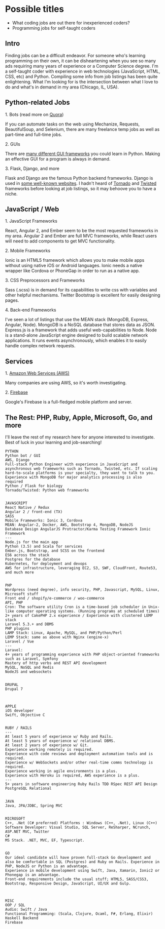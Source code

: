 # Possible titles
- What coding jobs are out there for inexperienced coders?
- Programming jobs for self-taught coders

## Intro
Finding jobs can be a difficult endeavor. For someone who's learning programming on their own, it can be disheartening when you see so many ads requiring many years of experience or a Computer Science degree. I'm a self-taught coder with experience in web technologies (JavaScript, HTML, CSS, etc) and Python. Compiling some info from job listings has been quite enlightening. What I'm looking for is the intersection between what I love to do and what's in demand in my area (Chicago, IL, USA).

## Python-related Jobs
1\. Bots (read more on [Quora](https://www.quora.com/How-can-I-write-a-bot-using-Python))

If you can automate tasks on the web using Mechanize, Requests, BeautifulSoup, and Selenium, there are many freelance temp jobs as well as part-time and full-time jobs.

2\. GUIs

There are [many different GUI frameworks](https://wiki.python.org/moin/GuiProgramming) you could learn in Python. Making an effective GUI for a program is always in demand.

3\. Flask, Django, and more

Flask and Django are the famous Python backend frameworks. Django is used in [some well-known websites](http://www.bedjango.com/blog/top-5-sites-built-django-framework/). I hadn't heard of [Tornado](http://www.tornadoweb.org/en/stable/) and [Twisted](https://twistedmatrix.com/trac/) frameworks before looking at job listings, so it may behoove you to have a niche.

## JavaScript / Web

1\. JavaScript Frameworks

React, Angular 2, and Ember seem to be the most requested frameworks in my area. Angular 2 and Ember are full MVC frameworks, while React users will need to add components to get MVC functionality.

2\. Mobile Frameworks

Ionic is an HTML5 framework which allows you to make mobile apps without using native iOS or Android languages. Ionic needs a native wrapper like Cordova or PhoneGap in order to run as a native app.

3\. CSS Preprocessors and Frameworks

Sass (.scss) is in demand for its capabilities to write css with variables and other helpful mechanisms. Twitter Bootstrap is excellent for easily designing pages.

4\. Back-end Frameworks

I've seen a lot of listings that use the MEAN stack (MongoDB, Express, Angular, Node). MongoDB is a NoSQL database that stores data as JSON. Express.js is a framework that adds useful web-capabilities to Node. Node is a stand-alone JavaScript engine designed to build scalable network applications. It runs events asynchronously, which enables it to easily handle complex network requests.

## Services

1\. [Amazon Web Services (AWS)](https://aws.amazon.com/what-is-aws/)

Many companies are using AWS, so it's worth investigating.

2\. [Firebase](https://firebase.google.com/products/)

Google's Firebase is a full-fledged mobile platform and server.


## The Rest: PHP, Ruby, Apple, Microsoft, Go, and more

I'll leave the rest of my research here for anyone interested to investigate. Best of luck in your learning and job-searching!

```
PYTHON
Python bot / GUI
AWS, Django
Full-stack Python Engineer with experience in JavaScript and asynchronous web frameworks such as Tornado, Twisted, etc. If scaling hard-to-scale platforms is your specialty, they want to talk to you. Experience with MongoDB for major analytics processing is also required
Python / Flask for biology
Tornado/Twisted: Python web frameworks


JAVASCRIPT
React Native / Redux
Angular 2 / front-end (TX)
SASS
Mobile Frameworks: Ionic 3, Cordova
MEAN: Angular-2, Docker, AWS, Bootstrap 4, MongoDB, NodeJS
Database Design AngularJS Protractor/Karma Testing Framework Ionic Framework
---
Node.js for the main app
Python (3.5) and Scala for services
Ember.js, Bootstrap, and SCSS on the frontend
ES6 across the stack
Postgres for the database
Kubernetes, for deployment and devops
AWS for infrastructure, leveraging EC2, S3, SWF, CloudFront, Route53, and much more


PHP
Wordpress (need degree), info security, PHP, Javascript, MySQL, Linux, Microsoft stuff
Front end / shopify/e-commerce / woo-commerce
API, PHP
Cron: The software utility Cron is a time-based job scheduler in Unix-like computer operating systems. (Running programs at scheduled times)
2+ years of CakePHP 2.x experience / Experience with clustered LEMP stack
Laravel 5.3.+ and DBMS
PHP plugins
LAMP Stack: Linux, Apache, MySQL, and PHP/Python/Perl
LEMP Stack: same as above with Nginx (engine-x)
Laravel / Vue
---
Laravel:
4+ years of programming experience with PHP object-oriented frameworks such as Laravel, Symfony
Mastery of http verbs and REST API development
MySQL, NoSQL and Redis
NodeJS and websockets


DRUPAL
Drupal 7



APPLE
iOS developer
Swift, Objective C


RUBY / RAILS
---
At least 5 years of experience w/ Ruby and Rails.
At least 5 years of experience w/ relational DBMS.
At least 2 years of experience w/ Git.
Experience working remotely is required.
Experience with code reviews and deployment automation tools and is required.
Experience w/ WebSockets and/or other real-time comms technology is required.
Experience working in agile environments is a plus.
Experience with Heroku is required, AWS experience is a plus.
---
5+ years in software engineering Ruby Rails TDD RSpec REST API Design PostgreSQL Relational


JAVA
Java, JPA/JDBC, Spring MVC


MICROSOFT
C++, .Net (C# preferred) Platforms : Windows (C++, .Net), Linux (C++)
Software Developer: Visual Studio, SQL Server, ReSharper, NCrunch, ASP.NET MVC, Twitter
C#
MS Stack. .NET, MVC, EF, Typescript.


GO
Our ideal candidate will have proven full-stack Go development and also be comfortable in SQL (Postgres) and Ruby on Rails. Experience in PHP, NodeJS or Python is an advantage.
Experience in mobile development using Swift, Java, Xamarin, Ionic2 or Phonegap is an advantage.
Front-end requirements include the usual stuff; HTML5, SASS/CSS3, Bootstrap, Responsive Design, JavaScript, UI/UX and Gulp.



MISC
OOP / SQL
Audio: Swift / Java
Functional Programming: (Scala, Clojure, Ocaml, F#, Erlang, Elixir)
Haskell Backend
Firebase

